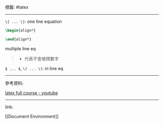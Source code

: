 標籤: #latex 

---

`\[ ... \]`: one line equation

```latex
\begin{align*}

\end{align*}
```
multiple line eq
> * 代表不會被標數字

`$ ... $`, `\( ... \)`: in line eq

---

參考資料:

[latex full course - youtube](https://youtu.be/fCzF5gDy60g)

---

link:

[[Document Environment]]